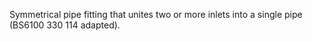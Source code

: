 Symmetrical pipe fitting that unites two or more inlets into a single pipe (BS6100 330 114 adapted).
